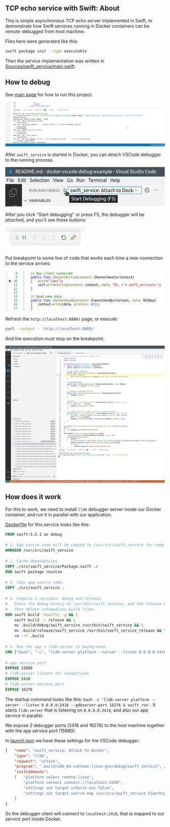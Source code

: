 ## TCP echo service with Swift: About

This is simple asynchronous TCP echo server implemented in Swift, to demonstrate how Swift services running in Docker containers can be remote-debugged from host machine.

Files here were generated like this:

```bash
swift package init --type executable
```

Then the service implementation was written in [Sources/swift_service/main.swift](./Sources/swift_service/main.swift).

## How to debug

See [main page](../../README.md) for how to run this project.

![image: docker-compose](../../readme-assets/docker-compose-up-dev.png)

After `swift_service` is started in Docker, you can attach VSCode debugger to the running process.

![image: F5](../../readme-assets/swift_service-f5.png)

After you click "Start debugging" or press F5, the debugger will be attached, and you'll see these buttons:

![image: F5 started](../../readme-assets/f5.png)

Put breakpoint to some line of code that works each time a new connection to the service arrives:

![image: breakpoint](../../readme-assets/swift_service-breakpoint.png)

Refresh the `http://localhost:8888/` page, or execute:

```bash
curl --output - 'http://localhost:8888/'
```

And the execution must stop on the breakpoint.

![image: breakpoint](../../readme-assets/swift_service-breakpoint-hit.png)

## How does it work

For this to work, we need to install `lldb` debugger server inside our Docker container, and run it in parallel with our application.

[Dockerfile](../../infra/swift_service/Dockerfile) for this service looks like this:

```dockerfile
FROM swift:5.5.1 as debug

# 1. App source code will be copied to /usr/src/swift_service for compilation.
WORKDIR /usr/src/swift_service

# 2. Cache dependencies.
COPY ./src/swift_service/Package.swift ./
RUN swift package resolve

# 3. Copy app source code.
COPY ./src/swift_service .

# 4. Compile 2 versions: debug and release.
#	Store the debug binary at /usr/bin/swift_service, and the release binary at /usr/bin/swift_service_release.
#	Then delete intemediate build files.
RUN swift build -Xswiftc -g && \
	swift build -c release && \
	mv .build/debug/swift_service /usr/bin/swift_service && \
	mv .build/release/swift_service /usr/bin/swift_service_release && \
	rm -rf .build

# 5. Run the app + lldb-server in background.
CMD ["bash", "-c", "lldb-server platform --server --listen 0.0.0.0:2418 --gdbserver-port 16276 & /usr/bin/swift_service"]

# app service port
EXPOSE 15880
# lldb-server listens for connections
EXPOSE 2418
# lldb-server service port
EXPOSE 16276
```

The startup command looks like this: `bash -c 'lldb-server platform --server --listen 0.0.0.0:2418 --gdbserver-port 16276 & swift run'`.
It starts `lldb-server` that is listening on `0.0.0.0:2418`, and also our app service in parallel.

We expose 2 debugger ports (2418 and 16276) to the host machine together with the app service port (15880).

In [launch.json](../../.vscode/launch.json) we have these settings for the VSCode debugger:

```json
{	"name": "swift_service: Attach to Docker",
	"type": "lldb",
	"request": "attach",
	"program": ".build/x86_64-unknown-linux-gnu/debug/swift_service", // assuming that the service is running under this name in the container
	"initCommands":
	[	"platform select remote-linux",
		"platform connect connect://localhost:2418",
		"settings set target.inherit-env false",
		"settings set target.source-map /usr/src/swift_service ${workspaceFolder}/src/swift_service"
	]
}
```

So the debugger client will connect to `localhost:2418`, that is mapped to our service port inside Docker.
